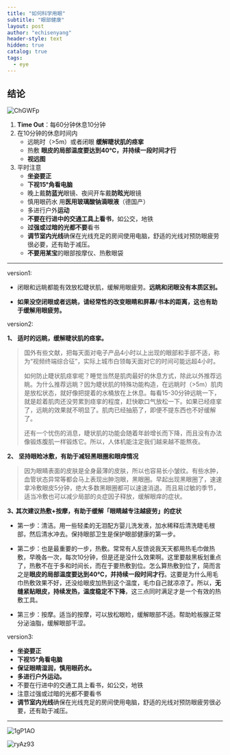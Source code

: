 ```yaml
---
title: "如何科学用眼"
subtitle: "眼部健康"
layout: post
author: "echisenyang"
header-style: text
hidden: true
catalog: true
tags:
  - eye
---
```


## 结论

![ChGWFp](https://gitee.com/echisenyang/GiteeForUpicUse/raw/master/uPic/ChGWFp.png)

1. **Time Out**：每60分钟休息10分钟
2. 在10分钟的休息时间内
   - 远眺时（>5m）或者闭眼 **缓解睫状肌的痉挛**
   - 热敷 **眼皮的局部温度要达到40℃，并持续一段时间才行**
   - **视远图**
3. 平时注意
   - **坐姿要正**
   - **下视15°角看电脑**
   - 晚上戴**防蓝光**眼镜、夜间开车戴**防眩光**眼镜
   - 慎用眼药水 用**医用玻璃酸钠滴眼液**（德国产）
   - 多进行户外**运动** 
   - **不要在行进中的交通工具上看书**，如公交，地铁
   - **过强或过暗的光都不要**看书
   - **调节室内光线**确保在光线充足的房间使用电脑，舒适的光线对预防眼疲劳很必要，还有助于减压。
   - **不要用某宝**的眼部按摩仪、热敷眼袋

---

version1:

- 闭眼和远眺都能有效放松睫状肌，缓解用眼疲劳。**远眺和闭眼没有本质区别。**

- **如果没空闭眼或者远眺，请经常性的改变眼睛和屏幕/书本的距离，这也有助于缓解用眼疲劳。**



version2:

**1、** **适时的远眺，缓解睫状肌的痉挛。**

> 国外有些文献，把每天面对电子产品4小时以上出现的眼部和手部不适，称为“视频终端综合征”，实际上城市白领每天面对它的时间可能远超4小时。
>
> 如何防止睫状肌痉挛呢？睡觉当然是肌肉最好的休息方式，除此以外推荐远眺。为什么推荐远眺？因为睫状肌的特殊功能构造，在远眺时（>5m）肌肉是放松状态，就好像把提着的水桶放在上休息。每看15-30分钟远眺一下，就是趁着肌肉还没劳累到痉挛的程度，赶快歇口气放松一下。如果已经痉挛了，远眺的效果就不明显了。肌肉已经抽筋了，即便不提东西也不好缓解了。
>
> 还有一个忧伤的消息，睫状肌的功能会随着年龄增长而下降，而且没有办法像锻炼腹肌一样锻炼它。所以，人体机能注定我们越来越不能熬夜。

**2、** **坚持眼睑冰敷，有助于减轻黑眼圈和眼痒情况**

> 因为眼睛表面的皮肤是全身最薄的皮肤，所以也容易长小皱纹。有些水肿，血管状态异常等都会马上表现出肿泡眼，黑眼圈。早起出现黑眼圈了，速速拿冷敷眼皮5分钟，绝大多数黑眼圈都可以速速消退。而且易过敏的季节，适当冷敷也可以减少局部的炎症因子释放，缓解眼痒的症状。

**3､** **其次建议热敷+按摩，有助于缓解「眼睛越专注越疲劳」的症状**

- 第一步：清洁。用一些轻柔的无泪配方婴儿洗发液，加水稀释后清洗睫毛根部，然后清水冲去。保持眼部卫生是保护眼部健康的第一步。

- 第二步：也是最重要的一步，热敷。常常有人反馈说我天天都用热毛巾做热敷，早晚各一次，每次10分钟，但是还是没什么效果啊。这里要敲黑板划重点了，热敷不在于多和时间长，而在于要热敷到位。怎么算热敷到位了，简而言之是**眼皮的局部温度要达到40℃，并持续一段时间才行**。这要是为什么用毛巾热敷效果不好，还没给眼皮加热到这个温度，毛巾自己就凉凉了。所以，**无缝紧贴眼皮，持续发热，温度稳定不下降**，这三点同时满足才是一个有效的热敷工具。

- 第三步：按摩。适当的按摩，可以放松眼睑，缓解眼部不适。帮助睑板腺正常分泌油脂，缓解眼部干涩。



version3:

- **坐姿要正**
- **下视15°角看电脑**
- **保证眼睛湿润，慎用眼药水。**
- **多进行户外运动。**
- 不要在行进中的交通工具上看书，如公交，地铁
- 注意过强或过暗的光都不要看书
- **调节室内光线**确保在光线充足的房间使用电脑，舒适的光线对预防眼疲劳很必要，还有助于减压。

---

![1gP1AO](https://gitee.com/echisenyang/GiteeForUpicUse/raw/master/uPic/1gP1AO.jpg)

![ryAz93](https://gitee.com/echisenyang/GiteeForUpicUse/raw/master/uPic/ryAz93.jpg)

